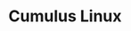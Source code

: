 ---
title: Cumulus Linux
layout: pdf
product: Cumulus Linux
version: "5.10"
type: pdf
bookhidden: true
---